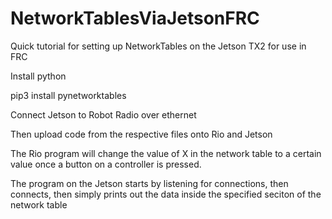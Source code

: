 # NetworkTablesViaJetsonFRC
Quick tutorial for setting up NetworkTables on the Jetson TX2 for use in FRC

Install python 

pip3 install pynetworktables

Connect Jetson to Robot Radio over ethernet

Then upload code from the respective files onto Rio and Jetson

The Rio program will change the value of X in the network table to a certain value once a button on a controller is pressed.

The program on the Jetson starts by listening for connections, then connects, then simply prints out the data inside the specified seciton of the network table
